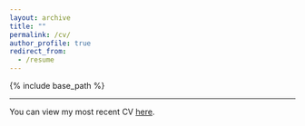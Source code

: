 ```yaml
---
layout: archive
title: ""
permalink: /cv/
author_profile: true
redirect_from:
  - /resume
---
```


{% include base_path %}

------

You can view my most recent CV [here](https://elliottfinn.github.io/files/ecf_cv_9_27_23.pdf).